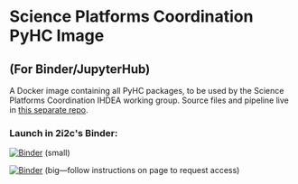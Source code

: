 # Science Platforms Coordination PyHC Image
## (For Binder/JupyterHub)

A Docker image containing all PyHC packages, to be used by the Science Platforms Coordination IHDEA working group. Source files and pipeline live in [this separate repo](https://github.com/heliophysicsPy/pyhc-docker-environment/tree/main).

### Launch in 2i2c's Binder:
[![Binder](https://binder.opensci.2i2c.cloud/badge_logo.svg)](https://binder.opensci.2i2c.cloud/v2/gh/heliophysicsPy/science-platforms-coordination/pyhc?urlpath=lab/tree/Welcome.ipynb) (small)

[![Binder](https://big.binder.opensci.2i2c.cloud/badge_logo.svg)](https://big.binder.opensci.2i2c.cloud/v2/gh/heliophysicsPy/science-platforms-coordination/pyhc?urlpath=lab/tree/Welcome.ipynb) (big—follow instructions on page to request access)
